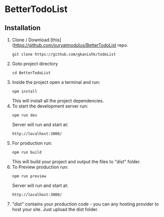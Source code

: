 # BetterTodoList

## Installation

1. Clone / Download [this](https://github.com/suryatmodulus/BetterTodoList repo.
   ```
   git clone https://github.com/gkanishk/todoList
   ```
2. Goto project directory
   ```
   cd BetterTodoList
   ```
3. Inside the project open a terminal and run:
   ```
   npm install
   ```
   This will install all the project dependencies.
4. To start the development server run:
   ```
   npm run dev
   ```
   Server will run and start at:
   ```
   http://localhost:3000/
   ```
5. For production run:
   ```
   npm run build
   ```
   This will build your project and output the files to "dist" folder.
6. To Preview production run:
   ```
   npm run preview
   ```
   Server will run and start at:
   ```
   http://localhost:3000/
   ```
7. "dist" contains your production code - you can any hosting provider to host your site. Just upload the dist folder.
